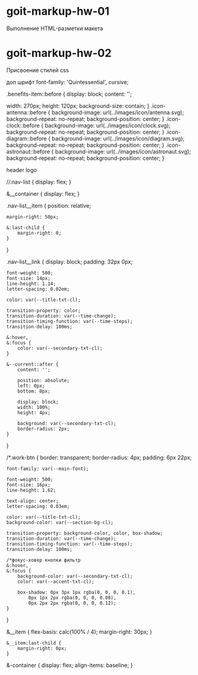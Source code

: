 # goit-markup-hw-01

Выполнение HTML-разметки макета

# goit-markup-hw-02

Присвоение стилей css

доп шрифт
font-family: 'Quintessential', cursive;

.benefits-item::before {
display: block;
content: '';

width: 270px;
height: 120px;
background-size: contain;
}
.icon-antennа::before {
background-image: url(../images/icon/antenna.svg);
background-repeat: no-repeat;
background-position: center;
}
.icon-clock::before {
background-image: url(../images/icon/clock.svg);
background-repeat: no-repeat;
background-position: center;
}
.icon-diagram::before {
background-image: url(../images/icon/diagram.svg);
background-repeat: no-repeat;
background-position: center;
}
.icon-astronaut::before {
background-image: url(../images/icon/astronaut.svg);
background-repeat: no-repeat;
background-position: center;
}

header logo

//.nav-list {
display: flex;
}

&\_\_container {
display: flex;
}

.nav-list\_\_item {
position: relative;

    margin-right: 50px;

    &:last-child {
        margin-right: 0;
    }

}

.nav-list\_\_link {
display: block;
padding: 32px 0px;

    font-weight: 500;
    font-size: 14px;
    line-height: 1.14;
    letter-spacing: 0.02em;

    color: var(--title-txt-cl);

    transition-property: color;
    transition-duration: var(--time-change);
    transition-timing-function: var(--time-steps);
    transition-delay: 100ms;

    &:hover,
    &:focus {
        color: var(--secondary-txt-cl);
    }

    &--current::after {
        content: '';

        position: absolute;
        left: 0px;
        bottom: 0px;

        display: block;
        width: 100%;
        height: 4px;

        background: var(--secondary-txt-cl);
        border-radius: 2px;
    }

}

/\*.work-btn {
border: transparent;
border-radius: 4px;
padding: 6px 22px;

    font-family: var(--main-font);

    font-weight: 500;
    font-size: 16px;
    line-height: 1.62;

    text-align: center;
    letter-spacing: 0.03em;

    color: var(--title-txt-cl);
    background-color: var(--section-bg-cl);

    transition-property: background-color, color, box-shadow;
    transition-duration: var(--time-change);
    transition-timing-function: var(--time-steps);
    transition-delay: 100ms;

    /*фокус-ховер кнопки фильтр
    &:hover,
    &:focus {
        background-color: var(--secondary-txt-cl);
        color: var(--accent-txt-cl);

        box-shadow: 0px 3px 1px rgba(0, 0, 0, 0.1),
            0px 1px 2px rgba(0, 0, 0, 0.08),
            0px 2px 2px rgba(0, 0, 0, 0.12);
    }

}

&\_\_item {
flex-basis: calc(100% / 4);
margin-right: 30px;
}

    &__item:last-child {
        margin-right: 0px;
    }

&-container {
display: flex;
align-items: baseline;
}
